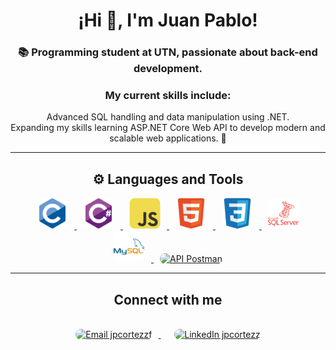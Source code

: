 <h1 align="center">¡Hi 👋, I'm Juan Pablo! </h1>
<h3 align="center">📚 Programming student at UTN, passionate about back-end development.</h3>
<h3 align="center">My current skills include:</h3>

<div align="center">
  <ul style="list-style: none; padding-left: 0;">
    <li>Advanced SQL handling and data manipulation using .NET.</li>
    <li>Expanding my skills learning ASP.NET Core Web API to develop modern and scalable web applications. 🚀</li>
  </ul>
</div>

---

<h2 align="center">⚙ Languages and Tools</h2>
<div align="center">
  <a href="https://en.wikipedia.org/wiki/C_(programming_language)">
    <img src="https://raw.githubusercontent.com/devicons/devicon/master/icons/c/c-original.svg" alt="C" style="margin: 0 10px; border-radius: 10px;" width="50" height="auto"/>
  </a>
  <a href="https://docs.microsoft.com/en-us/dotnet/csharp/">
    <img src="https://raw.githubusercontent.com/devicons/devicon/master/icons/csharp/csharp-original.svg" alt="C#" style="margin: 0 10px; border-radius: 10px;" width="50" height="auto"/>
  </a>
  <a href="https://developer.mozilla.org/en-US/docs/Web/JavaScript">
    <img src="https://raw.githubusercontent.com/devicons/devicon/master/icons/javascript/javascript-original.svg" alt="JavaScript" style="margin: 0 10px; border-radius: 10px;" width="50" height="auto"/>
  </a>
  <a href="https://developer.mozilla.org/en-US/docs/Web/HTML">
    <img src="https://raw.githubusercontent.com/devicons/devicon/master/icons/html5/html5-original.svg" alt="HTML" style="margin: 0 10px; border-radius: 10px;" width="50" height="auto"/>
  </a>
  <a href="https://developer.mozilla.org/en-US/docs/Web/CSS">
    <img src="https://raw.githubusercontent.com/devicons/devicon/master/icons/css3/css3-original.svg" alt="CSS" style="margin: 0 10px; border-radius: 10px;" width="50" height="auto"/>
  </a>
  <a href="https://www.microsoft.com/en-us/sql-server">
    <img src="https://raw.githubusercontent.com/devicons/devicon/master/icons/microsoftsqlserver/microsoftsqlserver-plain-wordmark.svg" alt="SQL Server" style="margin: 0 10px; border-radius: 10px;" width="50" height="auto"/>
  </a>
  <a href="https://www.mysql.com/">
    <img src="https://raw.githubusercontent.com/devicons/devicon/master/icons/mysql/mysql-original-wordmark.svg" alt="MySQL" style="margin: 0 10px; border-radius: 10px;" width="50" height="auto"/>
  </a>
  <a href="https://www.postman.com/">
    <img src="https://static-00.iconduck.com/assets.00/postman-icon-497x512-beb7sy75.png" alt="API Postman" style="margin: 0 10px; border-radius: 10px;" width="50" height="auto"/>
  </a>
</div>

---

<h2 align="center">Connect with me</h2>

<br>
<div align="center">
  <a href="mailto:jpcortezzf@gmail.com" title="Email: jpcortezzf@gmail.com">
    <img src="https://img.icons8.com/fluent/50/000000/gmail.png" alt="Email jpcortezzf" style="margin: 0 10px; border-radius: 10px;" width="50" height="auto">
  </a>&nbsp;&nbsp;
  <a href="https://www.linkedin.com/in/jpcortezz/" title="LinkedIn: jpcortezz">
    <img src="https://img.icons8.com/color/50/000000/linkedin.png" alt="LinkedIn jpcortezz" style="margin: 0 10px; border-radius: 10px;" width="50" height="auto">
  </a>
</div>
